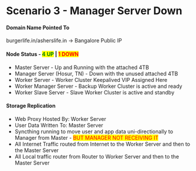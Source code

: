 # Scenario 3 - Manager Server Down

#### Domain Name Pointed To

burgerlife.in/asherslife.in -> Bangalore Public IP

#### Node Status - <mark style="color:green;">4 UP</mark> | <mark style="color:red;">1 DOWN</mark>

* Master Server - Up and Running with the attached 4TB
* Manager Server (Hosur, TN) - Down with the unused attached 4TB&#x20;
* Worker Server - Worker Cluster Keepalived VIP Assigned Here
* Worker Manager Server - Backup Worker Cluster is active and ready
* Worker Slave Server - Slave Worker Cluster is active and standby

#### Storage Replication

* Web Proxy Hosted By: Worker Server
* User Data Written To: Master Server
* Syncthing running to move user and app data uni-directionally to Manager from Master - <mark style="color:red;">BUT MANAGER NOT RECEIVING IT</mark>
* All Internet Traffic routed from Internet to the Worker Server and then to the Master Server
* All Local traffic router from Router to Worker Server and then to the Master Server
